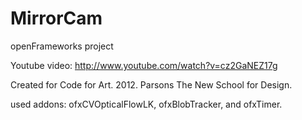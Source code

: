 MirrorCam
=========
openFrameworks project

Youtube video: http://www.youtube.com/watch?v=cz2GaNEZ17g

Created for Code for Art. 2012. Parsons The New School for Design.

used addons: ofxCVOpticalFlowLK, ofxBlobTracker, and ofxTimer.
